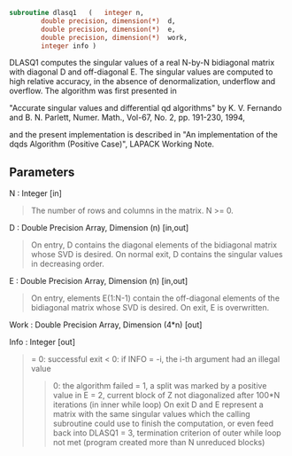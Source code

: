 ```fortran
subroutine dlasq1	(	integer	n,
		double precision, dimension(*)	d,
		double precision, dimension(*)	e,
		double precision, dimension(*)	work,
		integer	info )
```

 DLASQ1 computes the singular values of a real N-by-N bidiagonal
 matrix with diagonal D and off-diagonal E. The singular values
 are computed to high relative accuracy, in the absence of
 denormalization, underflow and overflow. The algorithm was first
 presented in

 "Accurate singular values and differential qd algorithms" by K. V.
 Fernando and B. N. Parlett, Numer. Math., Vol-67, No. 2, pp. 191-230,
 1994,

 and the present implementation is described in "An implementation of
 the dqds Algorithm (Positive Case)", LAPACK Working Note.

## Parameters
N : Integer [in]
> The number of rows and columns in the matrix. N >= 0.

D : Double Precision Array, Dimension (n) [in,out]
> On entry, D contains the diagonal elements of the
> bidiagonal matrix whose SVD is desired. On normal exit,
> D contains the singular values in decreasing order.

E : Double Precision Array, Dimension (n) [in,out]
> On entry, elements E(1:N-1) contain the off-diagonal elements
> of the bidiagonal matrix whose SVD is desired.
> On exit, E is overwritten.

Work : Double Precision Array, Dimension (4*n) [out]

Info : Integer [out]
> = 0: successful exit
> < 0: if INFO = -i, the i-th argument had an illegal value
> > 0: the algorithm failed
> = 1, a split was marked by a positive value in E
> = 2, current block of Z not diagonalized after 100*N
> iterations (in inner while loop)  On exit D and E
> represent a matrix with the same singular values
> which the calling subroutine could use to finish the
> computation, or even feed back into DLASQ1
> = 3, termination criterion of outer while loop not met
> (program created more than N unreduced blocks)

